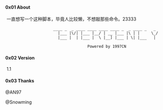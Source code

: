 #### 0x01  About

​	一直想写一个这种脚本，毕竟人比较懒，不想敲那些命令。23333	

                         ____ _  _ ____ ____ ____ ____ _  _ ____ _   _ 
                           |___ |\/| |___ |__/ | __ |___ |\ | |     \_/  
                           |___ |  | |___ |  \ |__] |___ | \| |___   |  
    
                                        Powered by 1997CN                                           

#### 0x02  Version

​	1.1

#### 0x03 Thanks

@AN97

@Snowming



